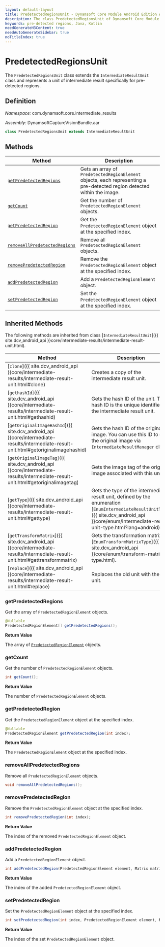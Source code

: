 ```yaml
---
layout: default-layout
title: PredetectedRegionsUnit - Dynamsoft Core Module Android Edition API Reference
description: The class PredetectedRegionsUnit of Dynamsoft Core Module represents a unit that contains a collection of pre-detected regions.
keywords: pre-detected regions, Java, Kotlin
needGenerateH3Content: true
needAutoGenerateSidebar: true
noTitleIndex: true
---
```


# PredetectedRegionsUnit

The `PredetectedRegionsUnit` class extends the `IntermediateResultUnit` class and represents a unit of intermediate result specifically for pre-detected regions.

## Definition

*Namespace:* com.dynamsoft.core.intermediate_results

*Assembly:* DynamsoftCaptureVisionBundle.aar

```java
class PredetectedRegionsUnit extends IntermediateResultUnit
```

## Methods

| Method | Description |
| ------ | ----------- |
| [`getPredetectedRegions`](#getpredetectedregions) | Gets an array of `PredetectedRegionElement` objects, each representing a pre-detected region detected within the image. |
| [`getCount`](#getcount) | Get the number of `PredetectedRegionElement` objects. |
| [`getPredetectedRegion`](#getpredetectedregion) | Get the `PredetectedRegionElement` object at the specified index. |
| [`removeAllPredetectedRegions`](#removeallpredetectedregions) | Remove all `PredetectedRegionElement` objects. |
| [`removePredetectedRegion`](#removepredetectedregion) | Remove the `PredetectedRegionElement` object at the specified index. |
| [`addPredetectedRegion`](#addpredetectedregion) | Add a `PredetectedRegionElement` object. |
| [`setPredetectedRegion`](#setpredetectedregion) | Set the `PredetectedRegionElement` object at the specified index. |

## Inherited Methods

The following methods are inherited from class [`IntermediateResultUnit`]({{ site.dcv_android_api }}core/intermediate-results/intermediate-result-unit.html).

| Method | Description |
|------- |-------------|
| [`clone`]({{ site.dcv_android_api }}core/intermediate-results/intermediate-result-unit.html#clone) | Creates a copy of the intermediate result unit. |
| [`gethashId`]({{ site.dcv_android_api }}core/intermediate-results/intermediate-result-unit.html#gethashid) | Gets the hash ID of the unit. The hash ID is the unique identifier for the intermediate result unit. |
| [`getOriginalImageHashId`]({{ site.dcv_android_api }}core/intermediate-results/intermediate-result-unit.html#getoriginalimagehashid) | Gets the hash ID of the original image. You can use this ID to get the original image via `IntermediateResultManager` class. |
| [`getOriginalImageTag`]({{ site.dcv_android_api }}core/intermediate-results/intermediate-result-unit.html#getoriginalimagetag) | Gets the image tag of the original image associated with this unit. |
| [`getType`]({{ site.dcv_android_api }}core/intermediate-results/intermediate-result-unit.html#gettype) | Gets the type of the intermediate result unit, defined by the enumeration [`EnumIntermediateResultUnitType`]({{ site.dcv_android_api }}core/enum/intermediate-result-unit-type.html?lang=android). |
| [`getTransformMatrix`]({{ site.dcv_android_api }}core/intermediate-results/intermediate-result-unit.html#gettransformmatrix) | Gets the transformation matrix via [`EnumTransformMatrixType`]({{ site.dcv_android_api }}core/enum/transform-matrix-type.html). |
| [`replace`]({{ site.dcv_android_api }}core/intermediate-results/intermediate-result-unit.html#replace) | Replaces the old unit with the new unit. |

### getPredetectedRegions

Get the array of `PredetectedRegionElement` objects.

```java
@Nullable
PredetectedRegionElement[] getPredetectedRegions();
```

**Return Value**

The array of [`PredetectedRegionElement`](predetected-region-element.md) objects.

### getCount

Get the number of `PredetectedRegionElement` objects.

```java
int getCount();
```

**Return Value**

The number of `PredetectedRegionElement` objects.

### getPredetectedRegion

Get the `PredetectedRegionElement` object at the specified index.

```java
@Nullable
PredetectedRegionElement getPredetectedRegion(int index);
```

**Return Value**

The `PredetectedRegionElement` object at the specified index.

### removeAllPredetectedRegions

Remove all `PredetectedRegionElement` objects.

```java
void removeAllPredetectedRegions();
```

### removePredetectedRegion

Remove the `PredetectedRegionElement` object at the specified index.

```java
int removePredetectedRegion(int index);
```

**Return Value**

The index of the removed `PredetectedRegionElement` object.

### addPredetectedRegion

Add a `PredetectedRegionElement` object.

```java
int addPredetectedRegion(PredetectedRegionElement element, Matrix matrixToOriginalImage);
```

**Return Value**

The index of the added `PredetectedRegionElement` object.

### setPredetectedRegion

Set the `PredetectedRegionElement` object at the specified index.

```java
int setPredetectedRegion(int index, PredetectedRegionElement element, Matrix matrixToOriginalImage);
```

**Return Value**

The index of the set `PredetectedRegionElement` object.
